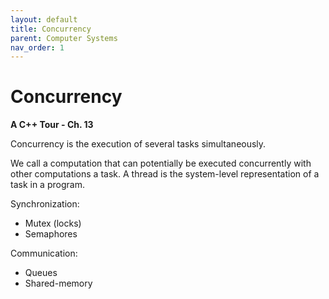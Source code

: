 ```yaml
---
layout: default
title: Concurrency
parent: Computer Systems
nav_order: 1
---
```


# Concurrency

**A C++ Tour - Ch. 13**

Concurrency is the execution of several tasks simultaneously.

We call a computation that can potentially be executed concurrently with other
computations a task. A thread is the system-level representation of a task in a
program.

Synchronization:

* Mutex (locks)
* Semaphores

Communication:

* Queues
* Shared-memory
